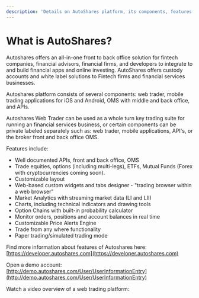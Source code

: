 ```yaml
---
description: 'Details on AutoShares platform, its components, features and more.'
---
```


# What is AutoShares?

Autoshares offers an all-in-one front to back office solution for fintech companies, financial advisors, financial firms, and developers to integrate to and build financial apps and online investing. AutoShares offers custody accounts and white label solutions to Fintech firms and financial services businesses.

Autoshares platform consists of several components: web trader, mobile trading applications for iOS and Android, OMS with middle and back office, and  APIs.

Autoshares Web Trader can be used as a whole turn key trading suite for running an financial services business, or certain components can be private labeled separately such as: web trader, mobile applications, API's, or the broker front and back office OMS.

Features include:

* Well documented APIs, front and back office, OMS
* Trade equities, options \(including multi-legs\), ETFs, Mutual Funds \(Forex with cryptocurrencies coming soon\).
* Customizable layout 
* Web-based custom widgets and tabs designer - "trading browser within a web browser" 
* Market Analytics with streaming market data \(LI and LII\)
* Charts, including technical indicators and drawing tools
* Option Chains with built-in probability calculator
* Monitor orders, positions and account balances in real time
* Customizable Price Alerts Engine
* Trade from any where functionality
* Paper trading/simulated trading mode 

Find more information about features of Autoshares here: [https://developer.autoshares.com](https://developer.autoshares.com) 

Open a demo account: [http://demo.autoshares.com/User/UserInformationEntry](http://demo.autoshares.com/User/UserInformationEntry)

Watch a video overview of a web trading platform:

